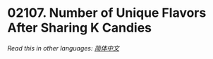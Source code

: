 # 02107. Number of Unique Flavors After Sharing K Candies

  _Read this in other languages:_
    [_简体中文_](README.zh-CN.md)

